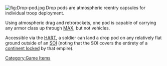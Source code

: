 ![](Drop-pod.jpg "fig:Drop-pod.jpg") Drop pods are atmospheric reentry
capsules for individual troop deployment.

Using atmospheric drag and retrorockets, one pod is capable of carrying
any armor class up through [MAX](Mechanized_Assault_Exo-Suit.md), but not vehicles.

Accessible via the [HART](../terminology/HART.md), a soldier can land a drop
pod on any relatively flat ground outside of an [SOI](../locations/Sphere_of_Influence.md)
(noting that the SOI covers the entirety of a [continent
locked](../etc/Continental_lock.md) by that empire).

[Category:Game Items](Category:Game_Items.md)
